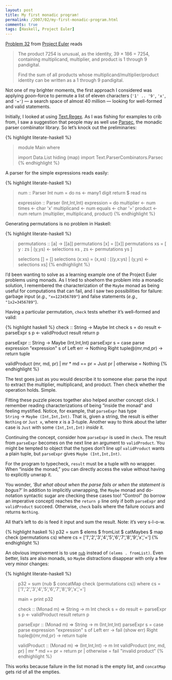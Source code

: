 ```yaml
---
layout: post
title: My first monadic program!
permalink: /2007/02/my-first-monadic-program.html
comments: true
tags: [Haskell, Project Euler]
---
```

[Problem 32]: http://projecteuler.net/index.php?section=problems&id=32
[Project Euler]: http://projecteuler.net/

[Problem 32] from [Project Euler] reads

> The product 7254 is unusual, as the identity, 39 × 186 = 7254,
> containing multiplicand, multiplier, and product is 1 through 9
> pandigital.
>
> Find the sum of all products whose multiplicand/multiplier/product
> identity can be written as a 1 through 9 pandigital.

Not one of my brighter moments, the first approach I considered was
applying *goon*–force to permute a list of eleven characters
(`'1' .. '9'`, `'x'`, and `'='`) — a search space of almost 40 million
— looking for well-formed and valid statements.

[Text.Regex]: http://haskell.org/ghc/docs/latest/html/libraries/regex-compat/Text-Regex.html
[Parsec]: http://www.cs.uu.nl/~daan/parsec.html

Initially, I looked at using [Text.Regex]. As I was fishing for examples
to crib from, I saw a suggestion that people may as well use
[Parsec], the monadic parser combinator library. So let’s knock out
the preliminaries:

{% highlight literate-haskell %}
> module Main where
>
> import Data.List hiding (map)
> import Text.ParserCombinators.Parsec
{% endhighlight %}

A parser for the simple expressions reads easily:

{% highlight literate-haskell %}
> num :: Parser Int
> num = do ns <- many1 digit
>          return $ read ns
>
> expression :: Parser (Int,Int,Int)
> expression = do multiplier <- num
>                 times <- char 'x'
>                 multiplicand <- num
>                 equals <- char '='
>                 product <- num
>                 return (multiplier, multiplicand, product)
{% endhighlight %}

Generating permutations is no problem in Haskell:

{% highlight literate-haskell %}
> permutations :: [a] -> [[a]]
> permutations [x] = [[x]]
> permutations xs =
>   [ y : zs
>   | (y,ys) <- selections xs
>   , zs     <- permutations ys
>   ]
>
> selections []     = []
> selections (x:xs) = (x,xs) : [(y,x:ys) | (y,ys) <- selections xs]
{% endhighlight %}

I’d been wanting to solve as a learning example one of the
Project&nbsp;Euler problems using monads. As I tried to shoehorn the
problem into a monadic solution, I remembered the characterization of
the `Maybe` monad as being useful for computations that can fail,
and I saw two possibilities for failure: garbage input (*e.g.*,
`"x=123456789"`) and false statements (*e.g.*, `"1x2=3456789"`).

Having a particular permutation, `check` tests whether it’s
well–formed and valid:

{% highlight haskell %}
check :: String -> Maybe Int
check s = do
  result <- parseExpr s
  p <- validProduct result
  return p

parseExpr :: String -> Maybe (Int,Int,Int)
parseExpr s =
  case parse expression "expression" s of
    Left err -> Nothing
    Right tuple@(mr,md,pr) -> return tuple

validProduct (mr, md, pr)
  | mr * md == pr = Just pr
  | otherwise = Nothing
{% endhighlight %}

The test goes just as you would describe it to someone else: parse the
input to extract the multiplier, multiplicand, and product. Then check
whether the operation holds. Simple.

Fitting these puzzle pieces together also helped another concept click.
I remember reading characterizations of being “inside the monad” and
feeling mystified. Notice, for example, that `parseExpr` has type
`String`&nbsp;→&nbsp;`Maybe (Int,Int,Int)`. That is, given a string,
the result is either `Nothing` or `Just x`, where *x* is a 3-tuple.
Another way to think about the latter case is `Just` with some
`(Int,Int,Int)` *inside* it.

Continuing the concept, consider how `parseExpr` is used in `check`.
The result from `parseExpr` becomes on the next line an argument to
`validProduct`. You might be tempted to object that the types don’t
line up! `validProduct` wants a plain tuple, but `parseExpr` gives
`Maybe (Int,Int,Int)`.

For the program to typecheck, `result` must be a tuple with no wrapper.
When “inside the monad,” you can directly access the value without
having to explicitly unwrap it.

You wonder, *‘But what about when the parse fails or when the statement
is bogus?’* In addition to implicitly unwrapping, the `Maybe` monad and
do-notation syntactic sugar are checking these cases too!
“Control” (to borrow an imperative concept) reaches the `return p` line
only if both `parseExpr` and `validProduct` succeed. Otherwise, `check`
bails where the failure occurs and returns `Nothing`.

All that’s left to do is feed it input and sum the result. Note: it’s
very s-l-o-w.

{% highlight haskell %}
p32 = sum $ elems $ fromList $ catMaybes $ map check (permutations cs)
  where cs = ['1','2','3','4','5','6','7','8','9','x','=']
{% endhighlight %}

[nub]: http://haskell.org/ghc/docs/latest/html/libraries/base/Data-List.html#v%3Anub

An obvious improvement is to use [`nub`][nub] instead of
`(elems . fromList)`. Even better, lists are also monads, so
`Maybe` distractions disappear with only a few very minor changes:

{% highlight literate-haskell %}
> p32 = sum (nub $ concatMap check (permutations cs))
>   where cs = ['1','2','3','4','5','6','7','8','9','x','=']
>
> main = print p32
>
> check :: (Monad m) => String -> m Int
> check s = do
>   result <- parseExpr s
>   p <- validProduct result
>   return p
>
> parseExpr :: (Monad m) => String -> m (Int,Int,Int)
> parseExpr s =
>     case parse expression "expression" s of
>       Left err -> fail (show err)
>       Right tuple@(mr,md,pr) -> return tuple
>
> validProduct :: (Monad m) => (Int,Int,Int) -> m Int
> validProduct (mr, md, pr)
>   | mr * md == pr = return pr
>   | otherwise = fail "invalid product"
{% endhighlight %}

This works because failure in the list monad is the empty list, and
`concatMap` gets rid of all the empties.
